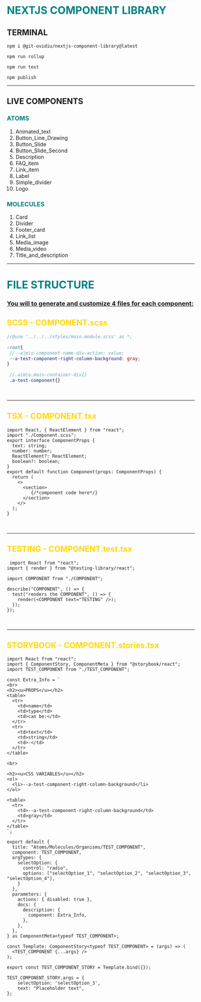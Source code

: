 
<h1 style="color: teal">NEXTJS COMPONENT LIBRARY</h1>

## TERMINAL
```
npm i @git-ovidiu/nextjs-component-library@latest
```

```
npm run rollup 
```

```
npm run test
```

```
npm publish
```

<hr/>
<h2> LIVE COMPONENTS </h2>
<h3 style="color: teal">ATOMS</h3>
<ol>
    <li>Animated_text</li>
    <li>Button_Line_Drawing</li>
    <li>Button_Slide</li>
    <li>Button_Slide_Second</li>
    <li>Description</li>
    <li>FAQ_item</li>
    <li>Link_item</li>
    <li>Label</li>
    <li>Simple_divider</li>
    <li>Logo</li>
</ol>
<h3 style="color: teal">MOLECULES</h3>
<ol>
    <li>Card</li>
    <li>Divider</li>
    <li>Footer_card</li>
    <li>Link_list</li>
    <li>Media_image</li>
    <li>Media_video</li>
    <li>Title_and_description</li>
</ol>


<hr/>

<h1 style="color: teal">FILE STRUCTURE</h1>
<u><h3>You will to generate and customize 4 files for each component:</h3></u>

<h2 style="color: gold">SCSS - COMPONENT.scss</h2>

 ```scss
 //@use '../../../styles/main.module.scss' as *;

:root{
  //--a|m|o-component-name-div-action: value;
  --a-test-component-right-column-background: gray;
}

  //.a|m|o.main-container-div{}
  .a-test-component{}
```

<br/>
<hr>

<h2 style="color: gold">TSX - COMPONENT.tsx</h2>

```tsx
import React, { ReactElement } from "react";
import "./Component.scss";
export interface ComponentProps {
  text: string;
  number: number;
  ReactElement?: ReactElement;
  boolean?: boolean;
}
export default function Component(props: ComponentProps) {
  return (
    <>
      <section>
         {/*component code here*/}
      </section>
    </>
  );
}

```
<br/>
<hr/>

<h2 style="color: gold">TESTING - COMPONENT.test.tsx</h2>

```tsx
 import React from "react";
import { render } from "@testing-library/react";

import COMPONENT from "./COMPONENT";

describe("COMPONENT", () => {
  test("renders the COMPONENT", () => {
    render(<COMPONENT text="TESTING" />);
  });
});
```
<br/>
<hr/>


<h2 style="color: gold">STORYBOOK - COMPONENT.stories.tsx</h2>

```tsx
import React from "react";
import { ComponentStory, ComponentMeta } from "@storybook/react";
import TEST_COMPONENT from "./TEST_COMPONENT";

const Extra_Info = `
<br>
<h2><u>PROPS</u></h2>
<table>
  <tr>
    <td>name</td>
    <td>type</td>
    <td>can be:</td>
  </tr>
  <tr>
    <td>text</td>
    <td>string</td>
    <td>-</td>
  </tr>
</table>

<br>

<h2><u>CSS VARIABLES</u></h2>
<ol>
  <li>--a-test-component-right-column-background</li>
</ol>

<table>
  <tr>
    <td>--a-test-component-right-column-background</td>
    <td>gray</td>
  </tr>
</table>
`;

export default {
  title: "Atoms/Molecules/Organisms/TEST_COMPONENT",
  component: TEST_COMPONENT,
  argTypes: {
    selectOption: {
      control: "radio",
      options: ["selectOption_1", "selectOption_2", "selectOption_3", "selectOption_4"],
    }
  },
  parameters: {
    actions: { disabled: true },
    docs: {
      description: {
        component: Extra_Info,
      },
    },
  },
} as ComponentMeta<typeof TEST_COMPONENT>;

const Template: ComponentStory<typeof TEST_COMPONENT> = (args) => (
  <TEST_COMPONENT {...args} />
);

export const TEST_COMPONENT_STORY = Template.bind({});

TEST_COMPONENT_STORY.args = {
    selectOption: 'selectOption_3',
    text: "Placeholder text",
};

```
